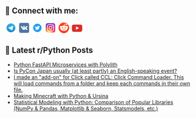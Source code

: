 ## 🔎 Connect with me:
[<img src="https://github.com/bullbesh/bullbesh/blob/main/images/Telegram.png" width="32" height="32" />](https://t.me/bullbesh)
[<img src="https://github.com/bullbesh/bullbesh/blob/main/images/VK.png" width="32" height="32" />](https://vk.com/bullbesh)
[<img src="https://github.com/bullbesh/bullbesh/blob/main/images/Twitter.png" width="32" height="32" />](https://twitter.com/bullbesh1)
[<img src="https://github.com/bullbesh/bullbesh/blob/main/images/Instagram.png" width="32" height="32" />](https://www.instagram.com/bullbesh)
[<img src="https://github.com/bullbesh/bullbesh/blob/main/images/Reddit.png" width="32" height="32" />](https://www.reddit.com/user/bullbesh)
[<img src="https://github.com/bullbesh/bullbesh/blob/main/images/YouTube.png" width="32" height="32" />](https://www.youtube.com/channel/UCtfjRs6uzgq5mfm8S06WTcg)

## 📕 Latest r/Python Posts
<!-- BLOG-POST-LIST:START -->
- [Python FastAPI Microservices with Polylith](https://www.reddit.com/r/Python/comments/15959vt/python_fastapi_microservices_with_polylith/)
- [Is PyCon Japan usually &lpar;at least partly&rpar; an English-speaking event?](https://www.reddit.com/r/Python/comments/1594i9l/is_pycon_japan_usually_at_least_partly_an/)
- [I made an &quot;add-on&quot; for Click called CCL: Click Command Loader. This will load commands from a folder and keep each commands in their own file.](https://www.reddit.com/r/Python/comments/1594cce/i_made_an_addon_for_click_called_ccl_click/)
- [Making Minecraft with Python &amp; Ursina](https://www.reddit.com/r/Python/comments/1593kgd/making_minecraft_with_python_ursina/)
- [Statistical Modeling with Python: Comparison of Popular Libraries &lpar;NumPy &amp; Pandas, Matplotlib &amp; Seaborn, Statsmodels, etc.&rpar;](https://www.reddit.com/r/Python/comments/1591u5o/statistical_modeling_with_python_comparison_of/)
<!-- BLOG-POST-LIST:END -->
